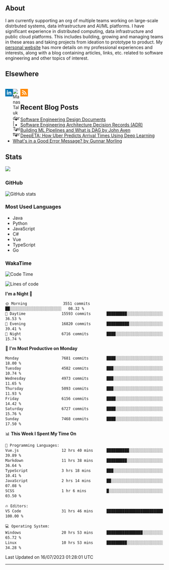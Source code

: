 ## About

I am currently supporting an org of multiple teams working on large-scale distrbuted systems, data infrastructure and AI/ML platforms. I have significant experience in distributed computing, data infrastructure and public cloud platforms. This includes building, growing and managing teams in these areas and taking projects from ideation to prototype to product. My [personal website](https://manastalukdar.github.io/) has more details on my professional experiences and interests, along with a blog containing articles, links, etc. related to software engineering and other topics of interest.

## Elsewhere

</br>

<a href="https://www.linkedin.com/in/manastalukdar" target="_blank">
  <img align="left" alt="Manas Talukdar | Linkedin" width="24px" src="https://raw.githubusercontent.com/edent/SuperTinyIcons/master/images/svg/linkedin.svg" />
</a>
<a href="https://www.twitter.com/manastalukdar" target="_blank">
  <img align="left" alt="Manas Talukdar | Twitter" width="24px" src="https://github.com/TheDudeThatCode/TheDudeThatCode/blob/master/Assets/Twitter.svg" />
</a>
<a href="https://manastalukdar.github.io/" target="_blank">
  <img align="left" alt="Manas Talukdar | Website" width="24px" src="https://github.com/edent/SuperTinyIcons/blob/master/images/svg/rss.svg" />
</a>

</br>

## Recent Blog Posts

<!-- BLOG:START -->
- [Software Engineering Design Documents](https://manastalukdar.github.io/blog/2023/03/18/software-engineering-design-documents/)
- [Software Engineering Architecture Decision Records &lpar;ADR&rpar;](https://manastalukdar.github.io/blog/2023/03/18/software-engineering-architecture-decision-records/)
- [Building ML Pipelines and What is DAG by John Aven](https://manastalukdar.github.io/blog/2022/03/21/building-ml-pipelines-dag/)
- [DeepETA: How Uber Predicts Arrival Times Using Deep Learning](https://manastalukdar.github.io/blog/2022/03/21/deepeta-uber-predicts-arrival-times-deep-learning/)
- [What&#39;s in a Good Error Message? by Gunnar Morling](https://manastalukdar.github.io/blog/2022/02/11/good-error-message-gunnar-morling/)
<!-- BLOG:END -->

## Stats

![](https://komarev.com/ghpvc/?username=manastalukdar)

### GitHub

![GitHub stats](https://github-readme-stats.vercel.app/api?username=manastalukdar&show_icons=true&hide_border=true&hide_rank=true&hide_title=true&icon_color=79ff97&text_color=cecac3&bg_color=4d4b4b)

### Most Used Languages

- Java
- Python
- JavaScript
- C#
- Vue
- TypeScript
- Go

<!--
![Top Langs](https://github-readme-stats.vercel.app/api/top-langs/?username=manastalukdar&layout=compact&hide_border=true&hide_title=true&icon_color=79ff97&text_color=cecac3&bg_color=4d4b4b)
-->

### WakaTime

<!--START_SECTION:waka-->
![Code Time](http://img.shields.io/badge/Code%20Time-3%2C745%20hrs%2054%20mins-blue)

![Lines of code](https://img.shields.io/badge/From%20Hello%20World%20I%27ve%20Written-18.3%20million%20lines%20of%20code-blue)

**I'm a Night 🦉** 

```text
🌞 Morning                3551 commits        ██░░░░░░░░░░░░░░░░░░░░░░░   08.32 % 
🌆 Daytime                15593 commits       █████████░░░░░░░░░░░░░░░░   36.53 % 
🌃 Evening                16820 commits       ██████████░░░░░░░░░░░░░░░   39.41 % 
🌙 Night                  6716 commits        ████░░░░░░░░░░░░░░░░░░░░░   15.74 % 
```
📅 **I'm Most Productive on Monday** 

```text
Monday                   7681 commits        ████░░░░░░░░░░░░░░░░░░░░░   18.00 % 
Tuesday                  4582 commits        ███░░░░░░░░░░░░░░░░░░░░░░   10.74 % 
Wednesday                4973 commits        ███░░░░░░░░░░░░░░░░░░░░░░   11.65 % 
Thursday                 5093 commits        ███░░░░░░░░░░░░░░░░░░░░░░   11.93 % 
Friday                   6156 commits        ████░░░░░░░░░░░░░░░░░░░░░   14.42 % 
Saturday                 6727 commits        ████░░░░░░░░░░░░░░░░░░░░░   15.76 % 
Sunday                   7468 commits        ████░░░░░░░░░░░░░░░░░░░░░   17.50 % 
```


📊 **This Week I Spent My Time On** 

```text
💬 Programming Languages: 
Vue.js                   12 hrs 40 mins      ██████████░░░░░░░░░░░░░░░   39.89 % 
Markdown                 11 hrs 38 mins      █████████░░░░░░░░░░░░░░░░   36.64 % 
TypeScript               3 hrs 18 mins       ███░░░░░░░░░░░░░░░░░░░░░░   10.41 % 
JavaScript               2 hrs 14 mins       ██░░░░░░░░░░░░░░░░░░░░░░░   07.08 % 
SCSS                     1 hr 6 mins         █░░░░░░░░░░░░░░░░░░░░░░░░   03.50 % 

🔥 Editors: 
VS Code                  31 hrs 46 mins      █████████████████████████   100.00 % 

💻 Operating System: 
Windows                  20 hrs 53 mins      ████████████████░░░░░░░░░   65.72 % 
Linux                    10 hrs 53 mins      █████████░░░░░░░░░░░░░░░░   34.28 % 
```


 Last Updated on 16/07/2023 01:28:01 UTC
<!--END_SECTION:waka-->

---

<!--

**manastalukdar/manastalukdar** is a ✨ _special_ ✨ repository because its `README.md` (this file) appears on your GitHub profile.

Here are some ideas to get you started:

- 🔭 I’m currently working on ...
- 🌱 I’m currently learning ...
- 👯 I’m looking to collaborate on ...
- 🤔 I’m looking for help with ...
- 💬 Ask me about ...
- 📫 How to reach me: ...
- 😄 Pronouns: ...
- ⚡ Fun fact: ...
-->
